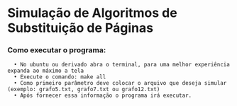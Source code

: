 # **Simulação de Algoritmos de Substituição de Páginas**

### Como executar o programa:
      • No ubuntu ou derivado abra o terminal, para uma melhor experiência expanda ao máximo a tela
      • Execute o comando: make all
      • Como primeiro parâmetro deve colocar o arquivo que deseja simular (exemplo: grafo5.txt, grafo7.txt ou grafo12.txt)
      • Após fornecer essa informação o programa irá executar.
